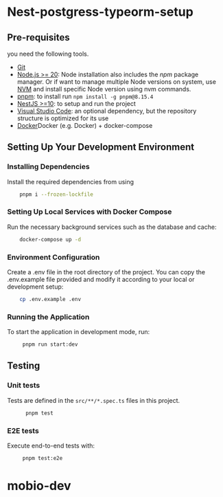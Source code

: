 # Nest-postgress-typeorm-setup

## Pre-requisites

you need the following tools.

-   [Git](https://git-scm.com/)
-   [Node.js >= 20](https://nodejs.org/en/): Node installation also includes the _npm_ package manager. Or if want to manage multiple Node versions on system, use [NVM](https://github.com/coreybutler/nvm-windows/releases) and install specific Node version using nvm commands.
-   [pnpm](https://pnpm.io/): to install run `npm install -g pnpm@8.15.4`
-   [NestJS >=10](https://docs.nestjs.com/): to setup and run the project
-   [Visual Studio Code](https://code.visualstudio.com/): an optional dependency, but the repository structure is optimized for its use
-   [Docker](https://docs.docker.com/engine/install/)Docker (e.g. Docker) + docker-compose

## Setting Up Your Development Environment

### Installing Dependencies

Install the required dependencies from using

```bash
    pnpm i --frozen-lockfile
```

### Setting Up Local Services with Docker Compose

Run the necessary background services such as the database and cache:

```bash
    docker-compose up -d
```

### Environment Configuration

Create a .env file in the root directory of the project. You can copy the .env.example file provided and modify it according to your local or development setup:

```bash
    cp .env.example .env
```

### Running the Application

To start the application in development mode, run:

```bash
     pnpm run start:dev
```

## Testing

### Unit tests

Tests are defined in the `src/**/*.spec.ts` files in this project.

```bash
      pnpm test
```

### E2E tests

Execute end-to-end tests with:

```bash
     pnpm test:e2e
```
# mobio-dev
